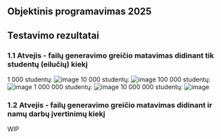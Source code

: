 ## Objektinis programavimas 2025

## Testavimo rezultatai
### 1.1 Atvejis - failų generavimo greičio matavimas didinant tik studentų (eilučių) kiekį
1 000 studentų:
![image](https://github.com/user-attachments/assets/1b7f6f3e-f13d-4cad-a5cb-dbb26d782d3e)
10 000 studentų:
![image](https://github.com/user-attachments/assets/adaaada4-0cf3-49d1-bffa-cd2d4658ac77)
100 000 studentų:
![image](https://github.com/user-attachments/assets/8b36547b-b6bd-4bf7-a2f6-e5579f4588a2)
1 000 000 studentų:
![image](https://github.com/user-attachments/assets/2f12fe07-f08c-4543-bc83-bedf88a0a715)
10 000 000 studentų:
![image](https://github.com/user-attachments/assets/440495cd-7163-4cb4-9f3d-df247a11f139)

### 1.2 Atvejis - failų generavimo greičio matavimas didinant ir namų darbų įvertinimų kiekį
WIP


